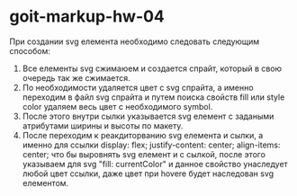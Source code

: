 # goit-markup-hw-04

При создании svg елемента необходимо следовать следующим способом:

1. Все елементы svg сжимаюем и создается спрайт, который в свою очередь так же сжимается.
2. По необходимости удаляется цвет с svg спрайта, а именно переходим в файл svg спрайта и путем
   поиска свойств fill или style color удаляем весь цвет с необходимого symbol.
3. После этого внутри сылки указывается svg елемент с задаными атрибутами ширины и высоты по макету.
4. После переходим к реакдиторванию svg елемента и сылки, а именно для ссылки display: flex;
   justify-content: center; align-items: center; что бы выровнять svg елемент и с сылкой, после
   этого указываем для svg "fill: currentColor" и данное свойство унаследует любой цвет ссылки, даже
   цвет при hovere будет наследован svg елементом.
